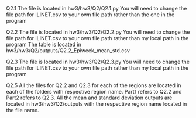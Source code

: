 Q2.1
The file is located in hw3/hw3/Q2/Q2.1.py
You will need to change the file path for ILINET.csv to your own file path rather than the one in the program

Q2.2
The file is located in hw3/hw3/Q2/Q2.2.py
You will need to change the file path for ILINET.csv to your own file path rather than my local path in the program
The table is located in hw3/hw3/Q2/outputs/Q2.2_Epiweek_mean_std.csv

Q2.3
The file is located in hw3/hw3/Q2/Q2.3.py
You will need to change the file path for ILINET.csv to your own file path rather than my local path in the program

Q2.5
All the files for Q2.2 and Q2.3 for each of the regions are located in each of the folders with respective region name. Part1 refers to Q2.2 and Part2 refers to Q2.3. All the mean and standard deviation outputs are located in hw3/hw3/Q2/outputs with the respective region name located in the file name.